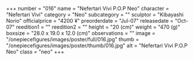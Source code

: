 +++
number = "016"
name = "Nefertari Vivi P.O.P Neo"
character = "Nefertari Vivi"
category = "Neo"
subcategory = ""
sculptor = "Kibayashi Norio"
officialprice = "4200 ¥"
preorderdate = "Jul-07"
releasedate = "Oct-07"
reedition1 = ""
reedition2 = ""
height = "20 (cm)"
weight = "470 (g)"
boxsize = "28.0 x 19.0 x 12.0 (cm)"
observations = ""
image = "/onepiecefigures/images/poster/full/016.jpg"
thumb = "/onepiecefigures/images/poster/thumb/016.jpg"
alt = "Nefertari Vivi P.O.P Neo"
class = "neo"
+++

